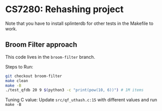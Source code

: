 # CS7280: Rehashing project

Note that you have to install splinterdb for other tests in the Makefile to work.

## Broom Filter approach

This code lives in the `broom-filter` branch.

Steps to Run:

```bash
git checkout broom-filter
make clean
make -B
./test_qfdb 20 9 $(python3 -c "print(pow(10, 6))") # 1M items
```


Tuning C value:
Update `src/qf_uthash.c:15` with different values and run `make -B`
